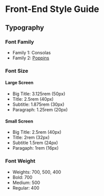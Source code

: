 # Front-End Style Guide

## Typography

### Font Family

- Family 1: Consolas
- Family 2: [Poppins](https://fonts.google.com/specimen/Poppins)

### Font Size

#### Large Screen

- Big Title: 3.125rem (50px)
- Title: 2.5rem (40px)
- Subtitle: 1.875rem (30px)
- Paragraph: 1.25rem (20px)

#### Small Screen

- Big Title: 2.5rem (40px)
- Title: 2rem (32px)
- Subtitle 1.5rem (24px)
- Paragaph: 1rem (16px)

### Font Weight

- Weights: 700, 500, 400
- Bold: 700
- Medium: 500
- Regular: 400
